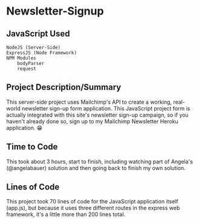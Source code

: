 # Newsletter-Signup

## JavaScript Used

    NodeJS (Server-Side)
    ExpressJS (Node Framework)
    NPM Modules
        bodyParser
        request

## Project Description/Summary
This server-side project uses Mailchimp's API to create a working, real-world newsletter sign-up form application. This JavaScript project form is actually integrated with this site's newsletter sign-up campaign, so if you haven't already done so, sign up to my Mailchimp Newsletter Heroku application. 😁 

## Time to Code
This took about 3 hours, start to finish, including watching part of Angela's (@angelabauer) solution and then going back to finish my own solution.

## Lines of Code
This project took 70 lines of code for the JavaScript application itself (app.js), but because it uses three different routes in the express web framework, it's a little more than 200 lines total. 
